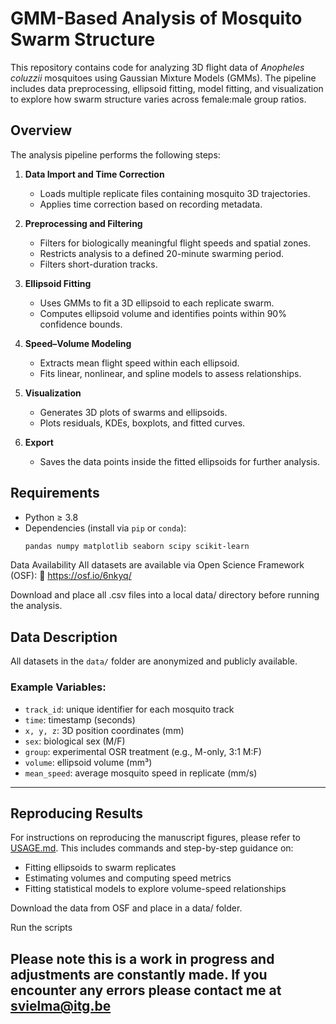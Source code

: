 # GMM-Based Analysis of Mosquito Swarm Structure

This repository contains code for analyzing 3D flight data of *Anopheles coluzzii* mosquitoes using Gaussian Mixture Models (GMMs). The pipeline includes data preprocessing, ellipsoid fitting, model fitting, and visualization to explore how swarm structure varies across female:male group ratios.

## Overview

The analysis pipeline performs the following steps:

1. **Data Import and Time Correction**  
   - Loads multiple replicate files containing mosquito 3D trajectories.  
   - Applies time correction based on recording metadata.

2. **Preprocessing and Filtering**  
   - Filters for biologically meaningful flight speeds and spatial zones.  
   - Restricts analysis to a defined 20-minute swarming period.  
   - Filters short-duration tracks.

3. **Ellipsoid Fitting**  
   - Uses GMMs to fit a 3D ellipsoid to each replicate swarm.  
   - Computes ellipsoid volume and identifies points within 90% confidence bounds.

4. **Speed–Volume Modeling**  
   - Extracts mean flight speed within each ellipsoid.  
   - Fits linear, nonlinear, and spline models to assess relationships.

5. **Visualization**  
   - Generates 3D plots of swarms and ellipsoids.  
   - Plots residuals, KDEs, boxplots, and fitted curves.

6. **Export**  
   - Saves the data points inside the fitted ellipsoids for further analysis.

## Requirements

- Python ≥ 3.8  
- Dependencies (install via `pip` or `conda`):
  ```bash
  pandas numpy matplotlib seaborn scipy scikit-learn
Data Availability
All datasets are available via Open Science Framework (OSF):
🔗 https://osf.io/6nkyq/

Download and place all .csv files into a local data/ directory before running the analysis.

## Data Description

All datasets in the `data/` folder are anonymized and publicly available.

### Example Variables:
- `track_id`: unique identifier for each mosquito track  
- `time`: timestamp (seconds)  
- `x, y, z`: 3D position coordinates (mm)  
- `sex`: biological sex (M/F)  
- `group`: experimental OSR treatment (e.g., M-only, 3:1 M:F)  
- `volume`: ellipsoid volume (mm³)  
- `mean_speed`: average mosquito speed in replicate (mm/s)

---

## Reproducing Results

For instructions on reproducing the manuscript figures, please refer to [USAGE.md](USAGE.md). This includes commands and step-by-step guidance on:

- Fitting ellipsoids to swarm replicates
- Estimating volumes and computing speed metrics
- Fitting statistical models to explore volume-speed relationships
  
Download the data from OSF and place in a data/ folder.

Run the scripts

## Please note this is a work in progress and adjustments are constantly made. If you encounter any errors please contact me at svielma@itg.be
